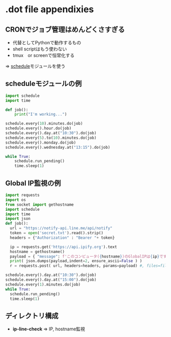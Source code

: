 # .dot file appendixies

## CRONでジョブ管理はめんどくさすぎる
- 代替としてPythonで動作するもの
- shell scriptはもう使わない
- tmux　or screenで恒常化する

=> [schedule](https://github.com/dbader/schedule)モジュールを使う

## scheduleモジュールの例
```python
import schedule
import time

def job():
    print("I'm working...")

schedule.every(10).minutes.do(job)
schedule.every().hour.do(job)
schedule.every().day.at("10:30").do(job)
schedule.every(5).to(10).minutes.do(job)
schedule.every().monday.do(job)
schedule.every().wednesday.at("13:15").do(job)

while True:
    schedule.run_pending()
    time.sleep(1)
```

## Global IP監視の例
```python
import requests
import os
from socket import gethostname
import schedule
import time
import json
def job():
  url = "https://notify-api.line.me/api/notify"
  token = open('secret.txt').read().strip()
  headers = {"Authorization" : "Bearer "+ token}

  ip = requests.get('https://api.ipify.org').text
  hostname = gethostname()
  payload = { "message": f'このコンピュータ({hostname})のGlobalIPは{ip}です' }
  print( json.dumps(payload,indent=2, ensure_ascii=False ) )
  r = requests.post( url, headers=headers, params=payload) #, files=files)

schedule.every().day.at("10:30").do(job)
schedule.every().day.at("15:00").do(job)
schedule.every(1).minutes.do(job)
while True:
  schedule.run_pending()
  time.sleep(1)
```

## ディレクトリ構成

- **ip-line-check** => IP, hostname監視
